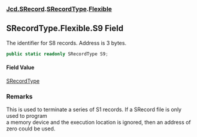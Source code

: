 ### [Jcd.SRecord](Jcd.SRecord.md 'Jcd.SRecord').[SRecordType](Jcd.SRecord.SRecordType.md 'Jcd.SRecord.SRecordType').[Flexible](Jcd.SRecord.SRecordType.Flexible.md 'Jcd.SRecord.SRecordType.Flexible')

## SRecordType.Flexible.S9 Field

The identifier for S8 records. Address is 3 bytes.

```csharp
public static readonly SRecordType S9;
```

#### Field Value
[SRecordType](Jcd.SRecord.SRecordType.md 'Jcd.SRecord.SRecordType')

### Remarks
This is used to terminate a series of S1 records. If a SRecord file is only used to program  
a memory device and the execution location is ignored, then an address of zero could be used.